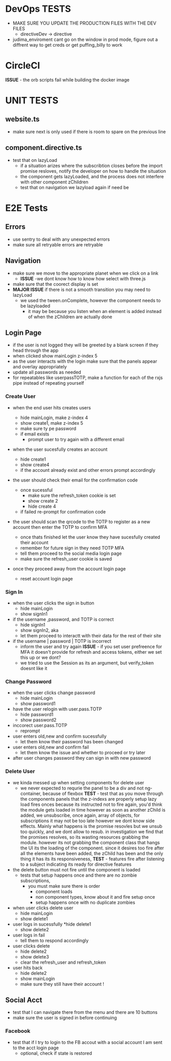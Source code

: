 # DevOps TESTS
* MAKE SURE YOU UPDATE THE PRODUCTION FILES WITH THE DEV FILES
    * directiveDev -> directive 
* judima_enviroment cant go on the window in prod mode, figure out a diffrent way to get creds or get puffing_billy to work
# CircleCI
__ISSUE__ - the orb scripts fail while building the docker image

# UNIT TESTS


## website.ts
* make sure next is only used if there is room to spare on the previous line

## component.directive.ts

* test that on lazyLoad
    * if a situation arizes where the subscribtion closes before the import promise resloves, notify the developer on how to handle the situation
    * the component gets lazyLoaded, and the process does not interfere with other component zChildren
    * test that on navigation we lazyload again if need be

# E2E Tests


## Errors
* use sentry to deal with any unexpected errors
* make sure all retryable errors are retryable

## Navigation

* make sure we move to the appropriate planet when we click on a link
    * __ISSUE__ -we dont know how to know how select with three.js
* make sure that the coorect display is set 
* __MAJOR ISSUE__ if there is not a smooth transition you may need to lazyLoad
    * we used the tween.onComplete, however the component needs to be lazyloaded
        * it may be because you listen when an element is added instead of when the zChildren are actually done
## Login Page
* if the user is not logged they will be greeted by a blank screen if they head through the app
* when clicked show mainLogin z-index 5
* as the user interacts with the login make sure that the panels appear and overlay appropriately
* update all passwords as needed
* for repeatables like userpassTOTP, make a function for each of the rxjs pipe instead of repeating yourself

### Create User
* when the end user hits creates users
    * hide mainLogin, make z-index 4
    * show create1, make z-index 5
    * make sure ty
    pe password
    * if email exists
        * prompt user to try again with a different email
    
* when the user sucesfully creates an account
    * hide create1
    * show  create4
    * if the account already exist and other errors prompt accordingly
* the user should check their email for the confirmation code
    * once sucessful 
        * make sure the refresh_token cookie is set
        * show create 2 
        * hide create 4
    * if failed re-prompt for confirmation code
* the user should scan the qrcode to the TOTP to register as a new account
then enter the TOTP to confirm MFA
    * once thats finished let the user know they have sucesfully created their account
    * remember for future sign in they need TOTP MFA
    * tell them proceed to the social media login page
    * make sure the refresh_user cookie is saved
* once they proceed away from the account login page 
    * reset account login page

    

### Sign In
* when the user clicks the sign in button
    * hide mainLogin
    * show  signIn1
* if the username ,password, and TOTP  is correct
    * hide signIn1
    * show signIn2, aka
    * let them proceed to interactt with their data for the rest of their site
* if the username | password | TOTP is incorrect
    * inform the user and try again
__ISSUE__ - if you set user prefreence for MFA it doesn't provide for refresh and access tokens, either we set this up or we dont?
    * we tried to use the Session as its an argument, but verify_token doesnt like it

### Change Password
*  when the user clicks change password
    * hide mainLogin
    * show  password1
* have the user relogin with user.pass.TOTP
    * hide password1
    * show password2
* inccorect user.pass.TOTP
    * reprompt
* user enters old,new and confirm sucessfully
    * let them know their password has been changed
* user enters old,new and confirm fail
    * let them know the issue and whether to proceed or try later
* after user changes password they can sign in with new password



### Delete User
* we kinda messed up when setting components for delete user
    * we never expected to requrie the panel to be a div and not ng-container, because of flexbox
        __TEST__ - test that as you move  through the components panels that the z-indexs are properly setup 
    lazy load fires onces because its instructed not to fire again, you'd think the module gets loaded in time however as soon as another zChild is added, we unsubscribe, once again, array of objects, for subscriptions it may not be  too late however we dont know side effects. Mainly what happens is the promise resovles but we unsub too quickly, and we dont allow to resub. in investigation we find that the promises resolves, so its wasting resources grabbing  the module. however its not grabbing the component class that hangs the UI its the loading of the component. since it desires too fire after all the elements have been added, the zChild has been and the only thing it has its its responsiveness, 
        __TEST__ - features fire after listening to a subject indicating its ready for directive features
* the delete button must not fire until the component is loaded
    * tests that setup happens once and there are no zombie subscriptions, 
        * you must make sure there is order
            * component loads
            * non component types, know about it and fire setup once
            * setup happens once with no duplicate zombies
* when user clicks delete user
    * hide mainLogin
    * show delete1
* user logs in sucessfully
    *hide delete1
    * show delete2
* user logs in fail
    * tell them to respond accordingly
* user clicks delete
    * hide delete2
    * show delete3
    * clear the refresh_user and refresh_token
* user hits back
    * hide delete2 
    * show mainLogin
    * make sure they still have their account !
    
## Social Acct
* test that I can navigate there from the menu and there are 10 buttons
* make sure the user is signed in before continuing

### Facebook
* test that if I try to login to the FB accout with a social account I am sent to the acct login page
    * optional, check if state is restored


